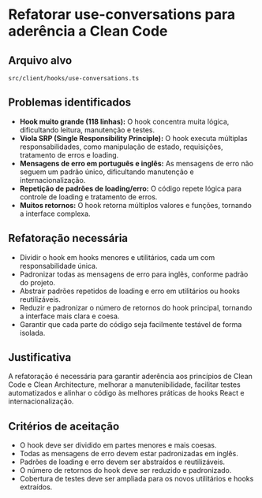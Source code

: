 # Refatorar use-conversations para aderência a Clean Code

## Arquivo alvo
`src/client/hooks/use-conversations.ts`

## Problemas identificados

- **Hook muito grande (118 linhas):** O hook concentra muita lógica, dificultando leitura, manutenção e testes.
- **Viola SRP (Single Responsibility Principle):** O hook executa múltiplas responsabilidades, como manipulação de estado, requisições, tratamento de erros e loading.
- **Mensagens de erro em português e inglês:** As mensagens de erro não seguem um padrão único, dificultando manutenção e internacionalização.
- **Repetição de padrões de loading/erro:** O código repete lógica para controle de loading e tratamento de erros.
- **Muitos retornos:** O hook retorna múltiplos valores e funções, tornando a interface complexa.

## Refatoração necessária

- Dividir o hook em hooks menores e utilitários, cada um com responsabilidade única.
- Padronizar todas as mensagens de erro para inglês, conforme padrão do projeto.
- Abstrair padrões repetidos de loading e erro em utilitários ou hooks reutilizáveis.
- Reduzir e padronizar o número de retornos do hook principal, tornando a interface mais clara e coesa.
- Garantir que cada parte do código seja facilmente testável de forma isolada.

## Justificativa

A refatoração é necessária para garantir aderência aos princípios de Clean Code e Clean Architecture, melhorar a manutenibilidade, facilitar testes automatizados e alinhar o código às melhores práticas de hooks React e internacionalização.

## Critérios de aceitação

- O hook deve ser dividido em partes menores e mais coesas.
- Todas as mensagens de erro devem estar padronizadas em inglês.
- Padrões de loading e erro devem ser abstraídos e reutilizáveis.
- O número de retornos do hook deve ser reduzido e padronizado.
- Cobertura de testes deve ser ampliada para os novos utilitários e hooks extraídos.